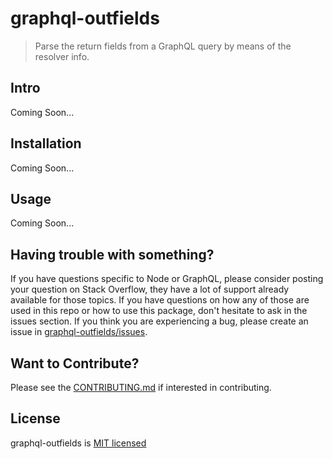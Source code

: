 graphql-outfields
=================
> Parse the return fields from a GraphQL query by means of the resolver info.

## Intro
Coming Soon...

## Installation
Coming Soon...

## Usage
Coming Soon...

## Having trouble with something?
If you have questions specific to Node or GraphQL, please consider posting your question on Stack Overflow, they have a lot of support already available for those topics. If you have questions on how any of those are used in this repo or how to use this package, don't hesitate to ask in the issues section. If you think you are experiencing a bug, please create an issue in [graphql-outfields/issues](https://github.com/Robert-W/graphql-outfields/issues).

## Want to Contribute?
Please see the [CONTRIBUTING.md](./CONTRIBUTING.md) if interested in contributing.

## License
graphql-outfields is [MIT licensed](./LICENSE)
